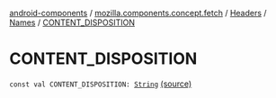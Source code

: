 [android-components](../../../index.md) / [mozilla.components.concept.fetch](../../index.md) / [Headers](../index.md) / [Names](index.md) / [CONTENT_DISPOSITION](./-c-o-n-t-e-n-t_-d-i-s-p-o-s-i-t-i-o-n.md)

# CONTENT_DISPOSITION

`const val CONTENT_DISPOSITION: `[`String`](https://kotlinlang.org/api/latest/jvm/stdlib/kotlin/-string/index.html) [(source)](https://github.com/mozilla-mobile/android-components/blob/master/components/concept/fetch/src/main/java/mozilla/components/concept/fetch/Headers.kt#L53)